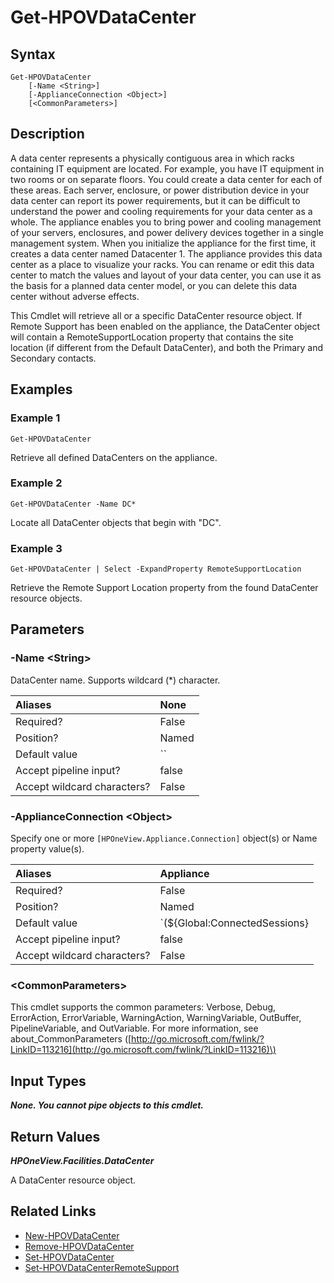 ﻿---
description: Retreive a defined DataCenter.
---

# Get-HPOVDataCenter

## Syntax

```text
Get-HPOVDataCenter
    [-Name <String>]
    [-ApplianceConnection <Object>]
    [<CommonParameters>]
```

## Description

A data center represents a physically contiguous area in which racks containing IT equipment are located.
For example, you have IT equipment in two rooms or on separate floors. You could create a data center for each of these areas.
Each server, enclosure, or power distribution device in your data center can report its power requirements, but it can be difficult to understand the power and cooling requirements for your data center as a whole. The appliance enables you to bring power and cooling management of your servers, enclosures, and power delivery devices together in a single management system.
When you initialize the appliance for the first time, it creates a data center named Datacenter 1. The appliance provides this data center as a place to visualize your racks. You can rename or edit this data center to match the values and layout of your data center, you can use it as the basis for a planned data center model, or you can delete this data center without adverse effects.

This Cmdlet will retrieve all or a specific DataCenter resource object.  If Remote Support has been enabled on the appliance, the DataCenter object will contain a RemoteSupportLocation property that contains the site location (if different from the Default DataCenter), and both the Primary and Secondary contacts. 

## Examples

###  Example 1 

```text
Get-HPOVDataCenter
```

Retrieve all defined DataCenters on the appliance.

###  Example 2 

```text
Get-HPOVDataCenter -Name DC*
```

Locate all DataCenter objects that begin with "DC".

###  Example 3 

```text
Get-HPOVDataCenter | Select -ExpandProperty RemoteSupportLocation
```

Retrieve the Remote Support Location property from the found DataCenter resource objects.

## Parameters

### -Name &lt;String&gt;

DataCenter name.  Supports wildcard (*) character.

| Aliases | None |
| :--- | :--- |
| Required? | False |
| Position? | Named |
| Default value | `` |
| Accept pipeline input? | false |
| Accept wildcard characters? | False |

### -ApplianceConnection &lt;Object&gt;

Specify one or more `[HPOneView.Appliance.Connection]` object(s) or Name property value(s).

| Aliases | Appliance |
| :--- | :--- |
| Required? | False |
| Position? | Named |
| Default value | `(${Global:ConnectedSessions} | ? Default)` |
| Accept pipeline input? | false |
| Accept wildcard characters? | False |

### &lt;CommonParameters&gt;

This cmdlet supports the common parameters: Verbose, Debug, ErrorAction, ErrorVariable, WarningAction, WarningVariable, OutBuffer, PipelineVariable, and OutVariable. For more information, see about\_CommonParameters \([http://go.microsoft.com/fwlink/?LinkID=113216](http://go.microsoft.com/fwlink/?LinkID=113216)\)

## Input Types

_**None.  You cannot pipe objects to this cmdlet.**_

## Return Values

_**HPOneView.Facilities.DataCenter**_

A DataCenter resource object.

## Related Links

* [New-HPOVDataCenter](new-hpovdatacenter.md)
* [Remove-HPOVDataCenter](remove-hpovdatacenter.md)
* [Set-HPOVDataCenter](set-hpovdatacenter.md)
* [Set-HPOVDataCenterRemoteSupport](../appliance/set-hpovdatacenterremotesupport.md)
